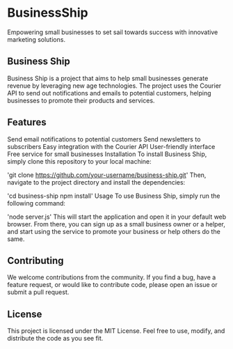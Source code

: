 # BusinessShip
Empowering small businesses to set sail towards success with innovative marketing solutions.

## Business Ship
Business Ship is a project that aims to help small businesses generate revenue by leveraging new age technologies. The project uses the Courier API to send out notifications and emails to potential customers, helping businesses to promote their products and services.

## Features
Send email notifications to potential customers
Send newsletters to subscribers
Easy integration with the Courier API
User-friendly interface
Free service for small businesses
Installation
To install Business Ship, simply clone this repository to your local machine:


'git clone https://github.com/your-username/business-ship.git'
Then, navigate to the project directory and install the dependencies:


'cd business-ship
npm install'
Usage
To use Business Ship, simply run the following command:


'node server.js'
This will start the application and open it in your default web browser. From there, you can sign up as a small business owner or a helper, and start using the service to promote your business or help others do the same.

## Contributing
We welcome contributions from the community. If you find a bug, have a feature request, or would like to contribute code, please open an issue or submit a pull request.

## License
This project is licensed under the MIT License. Feel free to use, modify, and distribute the code as you see fit.



